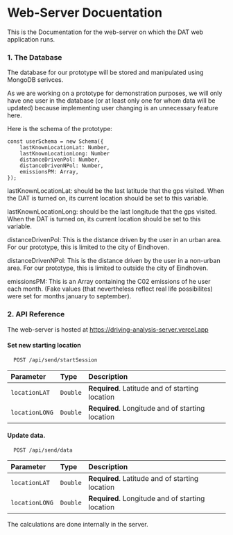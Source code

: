 
# Web-Server Docuentation

This is the Documentation for the web-server on which the DAT web application runs.

### 1. The Database
The database for our prototype will be stored and manipulated using MongoDB serivces.

As we are working on a prototype for demonstration purposes, we will only have one user in the database (or at least only one for whom data will be updated) because implementing user changing is an unnecessary feature here.

Here is the schema of the prototype:

```
const userSchema = new Schema({
    lastKnownLocationLat: Number,
    lastKnownLocationLong: Number
    distanceDrivenPol: Number,
    distanceDrivenNPol: Number,
    emissionsPM: Array,
});
```
lastKnownLocationLat: should be the last latitude that the gps visited. When the DAT is turned on, its current location should be set to this variable.

lastKnownLocationLong: should be the last longitude that the gps visited. When the DAT is turned on, its current location should be set to this variable.

distanceDrivenPol: This is the distance driven by the user in an urban area. For our prototype, this is limited to the city of Eindhoven. 

distanceDrivenNPol: This is the distance driven by the user in a non-urban area. For our prototype, this is limited to outside the city of Eindhoven. 

emissionsPM: This is an Array containing the C02 emissions of he user each month. (Fake values (that nevertheless reflect real life possibilites) were set for months january to september).

### 2. API Reference
The web-server is hosted at https://driving-analysis-server.vercel.app

#### Set new starting location

```http
  POST /api/send/startSession
```

| Parameter | Type     | Description                |
| :-------- | :------- | :------------------------- |
| `locationLAT` | `Double` | **Required**. Latitude and of starting location|
| `locationLONG` | `Double` | **Required**. Longitude and of starting location|

#### Update data.

```http
  POST /api/send/data
```

| Parameter | Type     | Description                       |
| :-------- | :------- | :-------------------------------- |
| `locationLAT` | `Double` | **Required**. Latitude and of starting location|
| `locationLONG` | `Double` | **Required**. Longitude and of starting location|


The calculations are done internally in the server.


